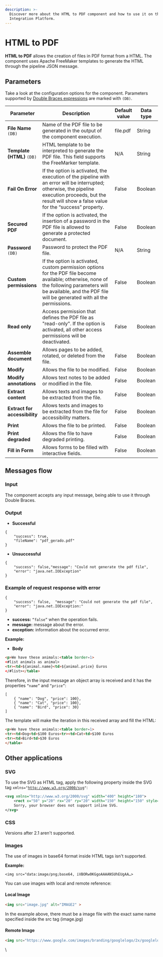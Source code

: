 ```yaml
---
description: >-
  Discover more about the HTML to PDF component and how to use it on the Digibee
  Integration Platform.
---
```


# HTML to PDF

**HTML to PDF** allows the creation of files in PDF format from a HTML. The component uses Apache FreeMaker templates to generate the HTML through the pipeline JSON message.

## Parameters

Take a look at the configuration options for the component. Parameters supported by [Double Braces expressions](https://docs.digibee.com/documentation/build/double-braces) are marked with `(DB)`.

<table data-full-width="true"><thead><tr><th>Parameter</th><th width="322">Description</th><th>Default value</th><th>Data type</th></tr></thead><tbody><tr><td><strong>File Name</strong> <code>(DB)</code></td><td>Name of the PDF file to be generated in the output of the component execution.</td><td>file.pdf</td><td>String</td></tr><tr><td><strong>Template (HTML)</strong> <code>(DB)</code></td><td>HTML template to be interpreted to generate the PDF file. This field supports the FreeMarker template.</td><td>N/A</td><td>String</td></tr><tr><td><strong>Fail On Error</strong></td><td>If the option is activated, the execution of the pipeline with an error will be interrupted; otherwise, the pipeline execution proceeds, but the result will show a false value for the “success” property.</td><td>False</td><td>Boolean</td></tr><tr><td><strong>Secured PDF</strong></td><td>If the option is activated, the insertion of a password in the PDF file is allowed to generate a protected document.</td><td>False</td><td>Boolean</td></tr><tr><td><strong>Password</strong> <code>(DB)</code></td><td>Password to protect the PDF file.</td><td>N/A</td><td>String</td></tr><tr><td><strong>Custom permissions</strong></td><td>If the option is activated, custom permission options for the PDF file become available; otherwise, none of the following parameters will be available, and the PDF file will be generated with all the permissions.</td><td>False</td><td>Boolean</td></tr><tr><td><strong>Read only</strong></td><td>Access permission that defines the PDF file as "read-only". If the option is activated, all other access permissions will be deactivated.</td><td>False</td><td>Boolean</td></tr><tr><td><strong>Assemble document</strong></td><td>Allows pages to be added, rotated, or deleted from the file.</td><td>False</td><td>Boolean</td></tr><tr><td><strong>Modify</strong></td><td>Allows the file to be modified.</td><td>False</td><td>Boolean</td></tr><tr><td><strong>Modify annotations</strong></td><td>Allows text notes to be added or modified in the file.</td><td>False</td><td>Boolean</td></tr><tr><td><strong>Extract content</strong></td><td>Allows texts and images to be extracted from the file.</td><td>False</td><td>Boolean</td></tr><tr><td><strong>Extract for accessibility</strong></td><td>Allows texts and images to be extracted from the file for accessibility matters.</td><td>False</td><td>Boolean</td></tr><tr><td><strong>Print</strong></td><td>Allows the file to be printed.</td><td>False</td><td>Boolean</td></tr><tr><td><strong>Print degraded</strong></td><td>Allows the file to have degraded printing.</td><td>False</td><td>Boolean</td></tr><tr><td><strong>Fill in Form</strong></td><td>Allows forms to be filled with interactive fields.</td><td>False</td><td>Boolean</td></tr></tbody></table>

## Messages flow <a href="#h_7c1f8e27b4" id="h_7c1f8e27b4"></a>

### Input <a href="#h_14458ca32a" id="h_14458ca32a"></a>

The component accepts any input message, being able to use it through Double Braces.

### Output <a href="#h_d511c8c797" id="h_d511c8c797"></a>

* **Successful**

```
{  
    "success": true,  
    "fileName": "pdf_gerado.pdf" 
}
```

* **Unsuccessful**

```
{  
    "success": false,"message": "Could not generate the pdf file", 
    "error": "java.net.IOException"
}
```

### Example of request response with error <a href="#h_7760f928a2" id="h_7760f928a2"></a>

```
{  
    "success": false,  "message": "Could not generate the pdf file",  
    "error": "java.net.IOException:"
}
```

* **success:** `“false”` when the operation fails.
* **message:** message about the error.
* **exception:** information about the occurred error.

**Example:**

* **Body**

```html
<p>We have these animals:<table border=1>  
<#list animals as animal>    
<tr><td>${animal.name}<td>${animal.price} Euros  
</#list></table>
```

Therefore, in the input message an object array is received and it has the properties `“name”` and `“price”`:

```
[
    { "name": "Dog", "price": 100},
    { "name": "Cat", "price": 100},
    { "name": "Bird", "price": 30}
]
```

The template will make the iteration in this received array and fill the HTML:

```html
<p>We have these animals:<table border=1>
<tr><td>Dog<td>$100 Euros<tr><td>Cat<td>$100 Euros
<tr><td>Bird<td>$30 Euros 
</table>
```

## Other applications

### **SVG**

To use the SVG as HTML tag, apply the following property inside the SVG tag `xmlns="`[`http://www.w3.org/2000/svg`](http://www.w3.org/2000/svg)`"`:

```svg
<svg xmlns="http://www.w3.org/2000/svg" width="400" height="180">  
    <rect x="50" y="20" rx="20" ry="20" width="150" height="150" style="fill:red;stroke:black;stroke-width:5;opacity:0.5" />  
    Sorry, your browser does not support inline SVG.
</svg>
```

### **CSS**

Versions after 2.1 aren't supported.

### **Images**

The use of images in base64 format inside HTML tags isn't supported.&#x20;

**Example:**

`<img src="data:image/png;base64, iVBORw0KGgoAAAANSUhEUgAA…>`

You can use images with local and remote reference:

#### **Local Image**

```html
<img src="image.jpg" alt="IMAGE2" >
```

In the example above, there must be a image file with the exact same name specified inside the src tag (image.jpg)

#### **Remote Image**

```html
<img src="https://www.google.com/images/branding/googlelogo/2x/googlelogo_color_92x30dp.png" alt="IMAGE2" >
```

\

